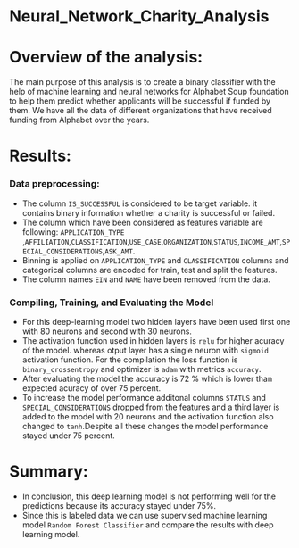 # Neural_Network_Charity_Analysis
# Overview of the analysis:
The main purpose of this analysis is to create a binary classifier with the help of machine learning and neural networks for Alphabet Soup foundation to help them predict whether applicants will be successful if funded by them. We have all the data of different organizations that have received funding from Alphabet over the years.
# Results:
### Data preprocessing:
- The column `IS_SUCCESSFUL` is considered to be target variable. it contains binary information whether a charity is successful or failed.
- The column which have been considered as features variable are following: `APPLICATION_TYPE` ,`AFFILIATION`,`CLASSIFICATION`,`USE_CASE`,`ORGANIZATION`,`STATUS`,`INCOME_AMT`,`SPECIAL_CONSIDERATIONS`,`ASK_AMT`.
- Binning is applied on `APPLICATION_TYPE` and `CLASSIFICATION` columns and categorical columns are encoded for train, test and split the features.
- The column names `EIN` and `NAME` have been removed from the data.
### Compiling, Training, and Evaluating the Model
- For this deep-learning model two hidden layers have been used first one with 80 neurons and second with 30 neurons.
- The activation function used in hidden layers is `relu` for higher acuracy of the model. whereas otput layer has a single neuron with `sigmoid` activation function. For the compilation the loss function is `binary_crossentropy` and optimizer is `adam` with metrics `accuracy`.
- After evaluating the model the accuracy is 72 % which is lower than expected acuracy of over 75 percent.
- To increase the model performance additonal columns `STATUS` and `SPECIAL_CONSIDERATIONS` dropped from the features and a third layer is added to the model with 20 neurons and the activation function also changed to `tanh`.Despite all these changes the model performance stayed under 75 percent.
# Summary:
- In conclusion, this deep learning model is not performing well for the predictions because its accuracy stayed under 75%.
- Since this is labeled data we can use supervised machine learning model `Random Forest Classifier` and compare the results with deep learning model.